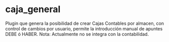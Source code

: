 # caja_general
Plugin que genera la posibilidad de crear Cajas Contables por almacen, con control de cambios por usuario, permite la introducción manual de apuntes DEBE ó HABER. 
Nota: Actualmente no se integra con la contabilidad.
